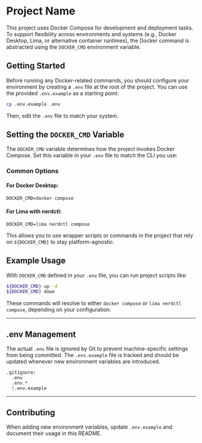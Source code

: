 # Project Name

This project uses Docker Compose for development and deployment tasks. To support flexibility across environments and systems (e.g., Docker Desktop, Lima, or alternative container runtimes), the Docker command is abstracted using the `DOCKER_CMD` environment variable.

## Getting Started

Before running any Docker-related commands, you should configure your environment by creating a `.env` file at the root of the project. You can use the provided `.env.example` as a starting point:

```bash
cp .env.example .env
```

Then, edit the `.env` file to match your system.

## Setting the `DOCKER_CMD` Variable

The `DOCKER_CMD` variable determines how the project invokes Docker Compose. Set this variable in your `.env` file to match the CLI you use:

### Common Options

#### For Docker Desktop:
```env
DOCKER_CMD=docker compose
```

#### For Lima with nerdctl:
```env
DOCKER_CMD=lima nerdctl compose
```

This allows you to use wrapper scripts or commands in the project that rely on `${DOCKER_CMD}` to stay platform-agnostic.

## Example Usage

With `DOCKER_CMD` defined in your `.env` file, you can run project scripts like:

```bash
${DOCKER_CMD} up -d
${DOCKER_CMD} down
```

These commands will resolve to either `docker compose` or `lima nerdctl compose`, depending on your configuration.

---

## .env Management

The actual `.env` file is ignored by Git to prevent machine-specific settings from being committed. The `.env.example` file is tracked and should be updated whenever new environment variables are introduced.

```
.gitignore:
  .env
  .env.*
  !.env.example
```

---

## Contributing

When adding new environment variables, update `.env.example` and document their usage in this README.
